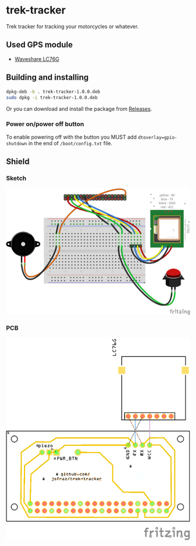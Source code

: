 # trek-tracker

Trek tracker for tracking your motorcycles or whatever.

## Used GPS module

- [Waveshare LC76G](https://www.waveshare.com/wiki/LC76G_GNSS_Module)

## Building and installing

```bash
dpkg-deb -b . trek-tracker-1.0.0.deb
sudo dpkg -i trek-tracker-1.0.0.deb
```

Or you can download and install the package from [Releases](https://github.com/jsfraz/trek-tracker/releases).

### Power on/power off button

To enable powering off with the button you MUST add `dtoverlay=gpio-shutdown` in the end of `/boot/config.txt` file.

## Shield

### Sketch

![Sketch](shield.png "Sketch")

### PCB

![PCB](shield_pcb.png "PCB")
